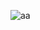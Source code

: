 ![aa](https://user-images.githubusercontent.com/109587951/202093976-9b84b540-6f21-42b7-93d7-95f2ed63e88d.PNG)

